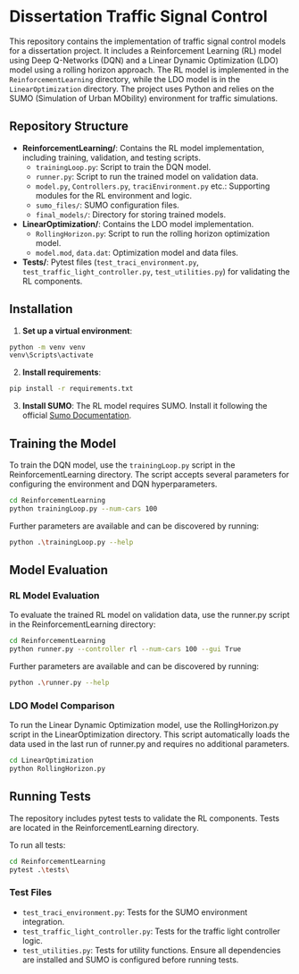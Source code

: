 # Dissertation Traffic Signal Control

This repository contains the implementation of traffic signal control models for a dissertation project. It includes a Reinforcement Learning (RL) model using Deep Q-Networks (DQN) and a Linear Dynamic Optimization (LDO) model using a rolling horizon approach. The RL model is implemented in the `ReinforcementLearning` directory, while the LDO model is in the `LinearOptimization` directory. The project uses Python and relies on the SUMO (Simulation of Urban MObility) environment for traffic simulations.

## Repository Structure

- **ReinforcementLearning/**: Contains the RL model implementation, including training, validation, and testing scripts.
  - `trainingLoop.py`: Script to train the DQN model.
  - `runner.py`: Script to run the trained model on validation data.
  - `model.py`, `Controllers.py`, `traciEnvironment.py` etc.: Supporting modules for the RL environment and logic.
  - `sumo_files/`: SUMO configuration files.
  - `final_models/`: Directory for storing trained models.
- **LinearOptimization/**: Contains the LDO model implementation.
  - `RollingHorizon.py`: Script to run the rolling horizon optimization model.
  - `model.mod`, `data.dat`: Optimization model and data files.
- **Tests/**: Pytest files (`test_traci_environment.py`, `test_traffic_light_controller.py`, `test_utilities.py`) for validating the RL components.

## Installation

1. **Set up a virtual environment**:
```bash
python -m venv venv
venv\Scripts\activate
```

2. **Install requirements**:
```bash
pip install -r requirements.txt
```

3. **Install SUMO**:
    The RL model requires SUMO. Install it following the official [Sumo Documentation](https://sumo.dlr.de/docs/Installing.html).

## Training the Model

To train the DQN model, use the `trainingLoop.py` script in the ReinforcementLearning directory. The script accepts several parameters for configuring the environment and DQN hyperparameters.

```bash
cd ReinforcementLearning
python trainingLoop.py --num-cars 100
```


Further parameters are available and can be discovered by running:
```bash
python .\trainingLoop.py --help
```

## Model Evaluation

### RL Model Evaluation
To evaluate the trained RL model on validation data, use the runner.py script in the ReinforcementLearning directory:

```bash
cd ReinforcementLearning
python runner.py --controller rl --num-cars 100 --gui True
```

Further parameters are available and can be discovered by running:
```bash
python .\runner.py --help
```

### LDO Model Comparison

To run the Linear Dynamic Optimization model, use the RollingHorizon.py script in the LinearOptimization directory. This script automatically loads the data used in the last run of runner.py and requires no additional parameters.

```bash
cd LinearOptimization
python RollingHorizon.py
```

## Running Tests

The repository includes pytest tests to validate the RL components. Tests are located in the ReinforcementLearning directory.

To run all tests:
```bash
cd ReinforcementLearning
pytest .\tests\
```

### Test Files
- `test_traci_environment.py`: Tests for the SUMO environment integration.
- `test_traffic_light_controller.py`: Tests for the traffic light controller logic.
- `test_utilities.py`: Tests for utility functions.
Ensure all dependencies are installed and SUMO is configured before running tests.
